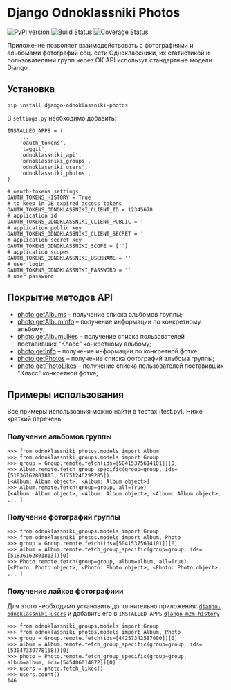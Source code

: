 Django Odnoklassniki Photos
===========================

[![PyPI version](https://badge.fury.io/py/django-odnoklassniki-photos.png)](http://badge.fury.io/py/django-odnoklassniki-photos) [![Build Status](https://travis-ci.org/ramusus/django-odnoklassniki-photos.png?branch=master)](https://travis-ci.org/ramusus/django-odnoklassniki-photos) [![Coverage Status](https://coveralls.io/repos/ramusus/django-odnoklassniki-photos/badge.png?branch=master)](https://coveralls.io/r/ramusus/django-odnoklassniki-photos)

Приложение позволяет взаимодействовать с фотографиями и альбомами фотографий соц. сети Одноклассники, их статистикой и пользователями групп через OK API используя стандартные модели Django

Установка
---------

    pip install django-odnoklassniki-photos

В `settings.py` необходимо добавить:

    INSTALLED_APPS = (
        ...
        'oauth_tokens',
        'taggit',
        'odnoklassniki_api',
        'odnoklassniki_groups',
        'odnoklassniki_users',
        'odnoklassniki_photos',
    )

    # oauth-tokens settings
    OAUTH_TOKENS_HISTORY = True                                             # to keep in DB expired access tokens
    OAUTH_TOKENS_ODNOKLASSNIKI_CLIENT_ID = 12345678                         # application id
    OAUTH_TOKENS_ODNOKLASSNIKI_CLIENT_PUBLIC = ''                           # application public key
    OAUTH_TOKENS_ODNOKLASSNIKI_CLIENT_SECRET = ''                           # application secret key
    OAUTH_TOKENS_ODNOKLASSNIKI_SCOPE = ['']                                 # application scopes
    OAUTH_TOKENS_ODNOKLASSNIKI_USERNAME = ''                                # user login
    OAUTH_TOKENS_ODNOKLASSNIKI_PASSWORD = ''                                # user password

Покрытие методов API
--------------------

* [photo.getAlbums](http://apiok.ru/wiki/display/api/photo.getAlbums) – получение списка альбомов группы;
* [photo.getAlbumInfo](http://apiok.ru/wiki/display/api/photo.getAlbumInfo) – получение информации по конкретному альбому;
* [photo.getAlbumLikes](http://apiok.ru/wiki/display/api/photo.getAlbumLikes) – получение списка пользователей поставивших "Класс" конкретному альбому;
* [photo.getInfo](http://apiok.ru/wiki/display/api/photo.getInfo) – получение информации по конкретной фотке;
* [photo.getPhotos](http://apiok.ru/wiki/display/api/photo.getPhotos) – получение списка фотографий альбома группы;
* [photo.getPhotoLikes](http://apiok.ru/wiki/display/api/photo.getPhotoLikes) – получение списка пользователей поставивших "Класс" конкретной фотке;

Примеры использования
---------------------

Все примеры использоания можно найти в тестах (test.py). Ниже краткий перечень

### Получение альбомов группы

    >>> from odnoklassniki_photos.models import Album
    >>> from odnoklassniki_groups.models import Group
    >>> group = Group.remote.fetch(ids=[50415375614101])[0]
    >>> Album.remote.fetch_group_specific(group=group, ids=[51836162801813, 51751246299285])
    [<Album: Album object>, <Album: Album object>]
    >>> Album.remote.fetch(group=group, all=True)
    [<Album: Album object>, <Album: Album object>, <Album: Album object>, ... ]

### Получение фотографий группы

    >>> from odnoklassniki_groups.models import Group
    >>> from odnoklassniki_photos.models import Album, Photo
    >>> group = Group.remote.fetch(ids=[50415375614101])[0]
    >>> album = Album.remote.fetch_group_specific(group=group, ids=[51836162801813])[0]
    >>> Photo.remote.fetch(group=group, album=album, all=True)
    [<Photo: Photo object>, <Photo: Photo object>, <Photo: Photo object>, ... ]

### Получение лайков фотографиии

Для этого необходимо установить дополнительно приложения:
[`django-odnoklassniki-users`](http://github.com/ramusus/django-odnoklassniki-users/) и добавить его в `INSTALLED_APPS`
[`django-m2m-history`](http://github.com/ramusus/django-m2m-history/)

    >>> from odnoklassniki_groups.models import Group
    >>> from odnoklassniki_photos.models import Album, Photo
    >>> group = Group.remote.fetch(ids=[44257342587000])[0]
    >>> album = Album.remote.fetch_group_specific(group=group, ids=[53047339778168])[0]
    >>> photo = Photo.remote.fetch_group_specific(group=group, album=album, ids=[545406014072])[0]
    >>> users = photo.fetch_likes()
    >>> users.count()
    146
